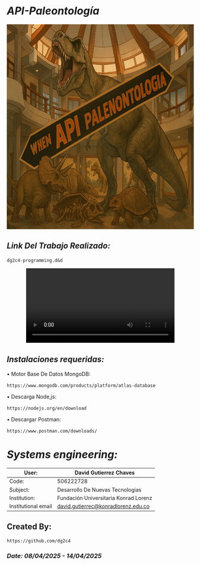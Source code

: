 # *API-Paleontología*

<p align="center">
  <img width="750" height="550" src="https://github.com/dg2c4/API-Paleontologia/blob/main/Assets/API-Paleontologia-Logo.png" alt="API-Zoologico-Data-Illustration">
</p>

## *Link Del Trabajo Realizado:* 
    dg2c4-programming.d&d
    
<p align="center">
  <video src="" width=400/>
<p/>

## *Instalaciones requeridas:*
 • Motor Base De Datos MongoDB:
 
    https://www.mongodb.com/products/platform/atlas-database
    
  • Descarga Node,js:
  
    https://nodejs.org/en/download

 • Descargar Postman:
    
    https://www.postman.com/downloads/


# *Systems engineering:*
| User: | David Gutierrez Chaves |
|------|--------|
| Code: | 506222728 |
| Subject: | Desarrollo De Nuevas Tecnologias |
| Institution: | Fundación Universitaria Konrad Lorenz |
| Institutional email | david.gutierrec@konradlorenz.edu.co |
  

## Created By:
    https://github.com/dg2c4
    
### *Date: 08/04/2025 - 14/04/2025*
